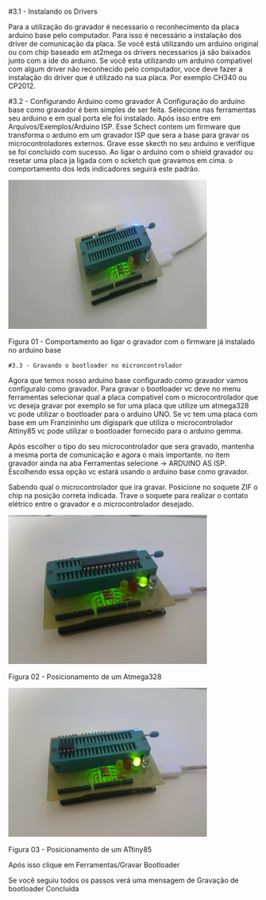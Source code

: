   #3.1 - Instalando os Drivers

  Para a utilização do gravador é necessario o reconhecimento da placa arduino base pelo computador. Para isso é necessário a instalação dos driver de comunicação da placa.
  Se você está utilizando um arduino original ou com chip baseado em at2mega os drivers necessarios já são baixados junto com a ide do arduino.
  Se você esta utilizando um arduino compativel com algum driver não reconhecido pelo computador, voce deve fazer a instalação do driver que é utilizado na sua placa. Por exemplo CH340 ou CP2012.
  
  #3.2 - Configurando Arduino como gravador
  A Configuração do arduino base como gravador é bem simples de ser feita. Selecione nas ferramentas seu arduino e em qual porta ele foi instalado. Após isso entre em Arquivos/Exemplos/Arduino ISP. Esse Schect contem um firmware que transforma o arduino em um gravador ISP que sera a base para gravar os microcontroladores externos. 
  Grave esse skecth no seu arduino e verifique se foi concluido com sucesso.
  Ao ligar o arduino com o shield gravador ou resetar uma placa ja ligada com o scketch que gravamos em cima. o comportamento dos leds indicadores seguirá este padrão.
  
<img alt="Power On" src="./power.gif"  width="400" height="300">

Figura 01 - Comportamento ao ligar o gravador com o firmware já instalado no arduino base
  
  
    #3.3 - Gravando o bootloader no microncontrolador
  Agora que temos nosso arduino base configurado como gravador vamos configuralo como gravador. Para gravar o bootloader vc deve no menu ferramentas selecionar qual a placa compativel com o microcontrolador que vc deseja gravar por exemplo se for uma placa que utilize um atmega328 vc pode utilizar o bootloader para o arduino UNO. Se vc tem uma placa com base em um Franzininho um digispark que utiliza o microcontrolador Attiny85 vc pode utilizar o bootloader fornecido para o arduino gemma.
  
  Após escolher o tipo do seu microcontrolador que sera gravado, mantenha a mesma porta de comunicação e agora o mais importante. no item gravador ainda na aba Ferramentas selecione -> ARDUINO AS ISP. Escolhendo essa opção vc estará usando o arduino base como gravador.
  
  Sabendo qual o microcontrolador que ira gravar. Posicione no soquete ZIF o chip na posição correta indicada. Trave o soquete para realizar o contato elétrico entre o gravador e o microcontrolador desejado.
  
<img alt="Atmega328" src="./boot328.jpg"  width="400" height="300">

Figura 02 - Posicionamento de um Atmega328

<img alt="ATtiny85" src="./boot85.jpg"  width="400" height="300">

Figura 03 - Posicionamento de um ATtiny85

  Após isso clique em Ferramentas/Gravar Bootloader
  
  Se você seguiu todos os passos verá uma mensagem de Gravação de bootloader Concluida 
